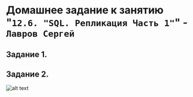 # Домашнее задание к занятию "`12.6. "SQL. Репликация Часть 1"`" - `Лавров Сергей`

## Задание 1. 

  
## Задание 2. 
  ![alt text](https://github.com/SergeyLavrov/8.1.-Git/blob/main/img/replica1-1)
  


